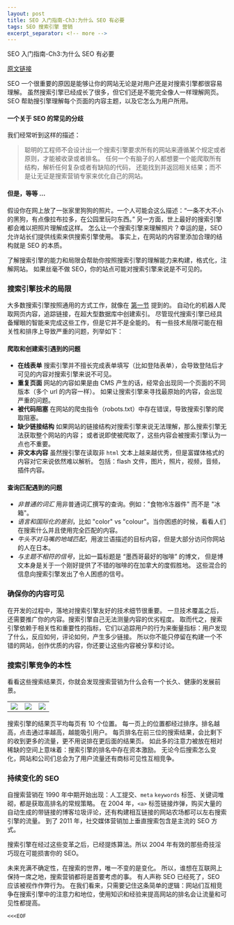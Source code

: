```yaml
---
layout: post
title: SEO 入门指南-Ch3:为什么 SEO 有必要
tags: SEO 搜索引擎 营销
excerpt_separator: <!-- more -->
---
```


SEO 入门指南-Ch3:为什么 SEO 有必要

[原文链接](https://moz.com/beginners-guide-to-seo/why-search-engine-marketing-is-necessary)

SEO 一个很重要的原因是能够让你的网站无论是对用户还是对搜索引擎都很容易理解。
虽然搜索引擎已经成长了很多，但它们还是不能完全像人一样理解网页。
SEO 帮助搜引擎理解每个页面的内容主题，以及它怎么为用户所用。
<!-- more -->

#### 一个关于 SEO 的常见的分歧

我们经常听到这样的描述：

> 聪明的工程师不会设计出一个搜索引擎要求所有的网站来遵循某个规定或者原则，才能被收录或者排名。
> 任何一个有脑子的人都想要一个能爬取所有结构，解析任何复杂或者有缺陷的代码，
> 还能找到并返回相关结果；而不是让无证是搜索营销专家来优化自己的网站。

#### 但是，等等 ...

假设你在网上放了一张家里狗狗的照片。一个人可能会这么描述：“一条不大不小的黑狗，有点像拉布拉多，在公园里玩叼东西。”
另一方面，世上最好的搜索引擎都会难以把照片理解成这样。
怎么让一个搜索引擎来理解照片？幸运的是，SEO 允许站长们提供线索来供搜索引擎使用。
事实上，在网站的内容里添加合理的结构就是 SEO 的本质。

了解搜索引擎的能力和局限会帮助你按照搜索引擎的理解能力来构建，格式化，注解网站。
如果丝毫不做 SEO，你的站点可能对搜索引擎来说是不可见的。

### 搜索引擎技术的局限

大多数搜索引擎按照通用的方式工作，就像在 [第一节](/2017/12/06/how-search-engines-operate/) 提到的。
自动化的机器人爬取网页内容，追踪链接，在超大型数据库中创建索引。
尽管现代搜索引擎已经具备耀眼的智能来完成这些工作，但是它并不是全能的。
有一些技术局限可能在相关性和排序上导致严重的问题，列举如下：

#### 爬取和创建索引遇到的问题

- **在线表单** 搜索引擎并不擅长完成表单填写（比如登陆表单），会导致登陆后才可见的内容对搜索引擎来说不可见。
- **重复页面** 网站的内容如果是由 CMS 产生的话，经常会出现同一个页面的不同版本（多个 url 的内容一样）。
  如果让搜索引擎来寻找最原始的内容，会出现严重的问题。
- **被代码阻塞** 在网站的爬虫指令（robots.txt）中存在错误，导致搜索引擎的爬取阻塞。
- **缺少链接结构** 如果网站的链接结构对搜索引擎来说无法理解，那么搜索引擎无法获取整个网站的内容；
  或者说即使被爬取了，这些内容会被搜索引擎认为一点也不重要。
- **非文本内容** 虽然搜引擎在读取非 `html` 文本上越来越优秀，但是富媒体格式的内容对它来说依然难以解析。
  包括：flash 文件，图片，照片，视频，音频，插件内容。

#### 查询匹配遇到的问题

- *非普通的词汇* 用非普通词汇撰写的查询。例如："食物冷冻器件" 而不是 "冰箱"。
- *语言和国际化的差别*，比如 "color" vs "colour"。当你困惑的时候，看看人们在搜索什么并且使用完全匹配的内容。
- *牛头不对马嘴的地域匹配*，用波兰语描述的目标内容，但是大部分访问你网站的人在日本。
- *与主题不相符的信号*，比如一篇标题是 “墨西哥最好的咖啡” 的博文，
  但是博文本身是关于一个刚好提供了不错的咖啡的在加拿大的度假胜地。
  这些混合的信息向搜索引擎发出了令人困惑的信号。

### 确保你的内容可见

在开发的过程中，落地对搜索引擎友好的技术细节很重要。
一旦技术覆盖之后，还需要推广你的内容。搜索引擎自己无法测量内容的优劣程度。
取而代之，搜索引擎依赖于相关性和重要性的指标，它们以追踪用户的行为来衡量指标：用户发现了什么，反应如何，评论如何，产生多少链接。
所以你不能只停留在构建一个不错的网站，创作优质的内容，你还要让这些内容被分享和讨论。

### 搜索引擎竞争的本性

看看这些搜索结果页，你就会发现搜索营销为什么会有一个长久、健康的发展前景。

<table>
  <tr>
    <td>
      <a target="_blank" href="https://dc8hdnsmzapvm.cloudfront.net/assets/images/beginners/screen-google-search-results.png?534c1e4">
        <img src="https://dc8hdnsmzapvm.cloudfront.net/assets/images/beginners/enlarge-google.png?17def18">
      </a>
    </td>
    <td>
      <a target="_blank" href="https://dc8hdnsmzapvm.cloudfront.net/assets/images/beginners/screen-yahoo-search-results.png?da1b066">
        <img src="https://dc8hdnsmzapvm.cloudfront.net/assets/images/beginners/enlarge-yahoo.png?04f627f">
      </a>
    </td>
    <td>
      <a target="_blank" href="https://dc8hdnsmzapvm.cloudfront.net/assets/images/beginners/screen-bing-search-results.png?946367d">
        <img src="https://dc8hdnsmzapvm.cloudfront.net/assets/images/beginners/enlarge-bing.png?09dc526">
      </a>
    </td>
  </tr>
</table>

搜索引擎的结果页平均每页有 10 个位置。
每一页上的位置都经过排序。排名越高，点击通过率越高，越能吸引用户。
每页排名在前三位的搜索结果，会比剩下的收到更多的流量，更不用说排在更后面的结果页。
如此多的注意力被放在相对稀缺的空间上意味着：搜索引擎的排名中存在资本激励。
无论今后搜索怎么变化，网站和公司们总会为了用户流量还有商标可见性互相竞争。

### 持续变化的 SEO

自搜索营销在 1990 年中期开始出现：人工提交、`meta` `keywords` 标签、关键词堆砌，都是获取高排名的常规策略。
在 2004 年，`<a>` 标签链接炸弹，购买大量的自动生成的带链接的博客垃圾评论，还有构建相互链接的网站农场都可以左右搜索引擎的流量。
到了 2011 年，社交媒体营销加上垂直搜索包含是主流的 SEO 方式。

搜索引擎在经过这些变革之后，已经提炼算法。所以 2004 年有效的那些奇技淫巧现在可能损害你的 SEO。

未来充满不确定性，在搜索的世界，唯一不变的是变化。
所以，谁想在互联网上保持一席之地，搜索营销都将是首要考虑的事。
有人声称 SEO 已经死了，SEO 应该被视作作弊行为。
在我们看来，只需要记住这条简单的逻辑：网站们互相竞争在搜索引擎中的注意力和地位，使用知识和经验来提高网站的排名会让流量和可见性都提高。

`<<<EOF`